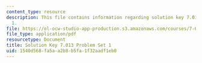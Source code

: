```yaml
---
content_type: resource
description: This file contains information regarding solution key 7.013 Problem set
  1.
file: https://ol-ocw-studio-app-production.s3.amazonaws.com/courses/7-013-introductory-biology-spring-2013/1540d568fa5aa2b8b5fa1f32aadf1eb0_MIT7_013S13_Pset_1Sol.pdf
file_type: application/pdf
resourcetype: Document
title: Solution Key 7.013 Problem Set 1
uid: 1540d568-fa5a-a2b8-b5fa-1f32aadf1eb0
---
```

